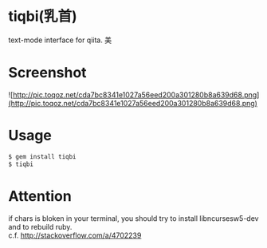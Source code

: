 # tiqbi(乳首)
text-mode interface for qiita. 美


# Screenshot
![http://pic.toqoz.net/cda7bc8341e1027a56eed200a301280b8a639d68.png](http://pic.toqoz.net/cda7bc8341e1027a56eed200a301280b8a639d68.png)

# Usage

```sh
$ gem install tiqbi
$ tiqbi
```

# Attention
if chars is bloken in your terminal, you should try to install libncursesw5-dev and to rebuild ruby.  
c.f. http://stackoverflow.com/a/4702239
